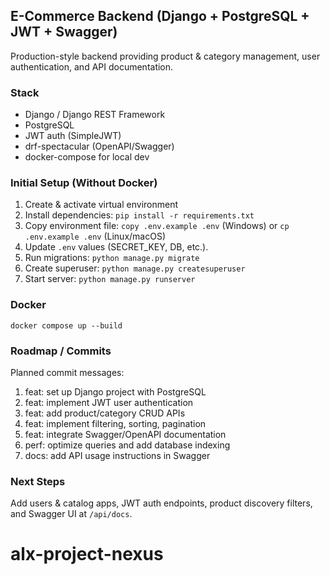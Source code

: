 ## E-Commerce Backend (Django + PostgreSQL + JWT + Swagger)

Production-style backend providing product & category management, user authentication, and API documentation.

### Stack
* Django / Django REST Framework
* PostgreSQL
* JWT auth (SimpleJWT)
* drf-spectacular (OpenAPI/Swagger)
* docker-compose for local dev

### Initial Setup (Without Docker)
1. Create & activate virtual environment
2. Install dependencies:
	`pip install -r requirements.txt`
3. Copy environment file:
	`copy .env.example .env` (Windows) or `cp .env.example .env` (Linux/macOS)
4. Update `.env` values (SECRET_KEY, DB, etc.).
5. Run migrations: `python manage.py migrate`
6. Create superuser: `python manage.py createsuperuser`
7. Start server: `python manage.py runserver`

### Docker
`docker compose up --build`

### Roadmap / Commits
Planned commit messages:
1. feat: set up Django project with PostgreSQL
2. feat: implement JWT user authentication
3. feat: add product/category CRUD APIs
4. feat: implement filtering, sorting, pagination
5. feat: integrate Swagger/OpenAPI documentation
6. perf: optimize queries and add database indexing
7. docs: add API usage instructions in Swagger

### Next Steps
Add users & catalog apps, JWT auth endpoints, product discovery filters, and Swagger UI at `/api/docs`.

# alx-project-nexus